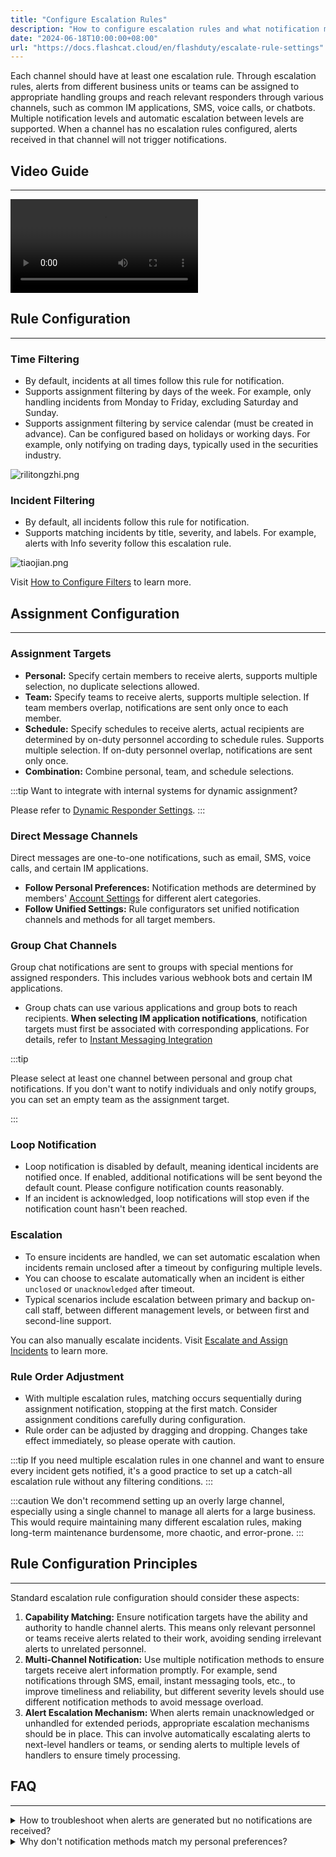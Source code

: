 ```yaml
---
title: "Configure Escalation Rules"
description: "How to configure escalation rules and what notification methods are available"
date: "2024-06-18T10:00:00+08:00"
url: "https://docs.flashcat.cloud/en/flashduty/escalate-rule-settings"
---
```


Each channel should have at least one escalation rule. Through escalation rules, alerts from different business units or teams can be assigned to appropriate handling groups and reach relevant responders through various channels, such as common IM applications, SMS, voice calls, or chatbots. Multiple notification levels and automatic escalation between levels are supported. When a channel has no escalation rules configured, alerts received in that channel will not trigger notifications.

## Video Guide
---
<Video src="https://download.flashcat.cloud/flashduty/video/escalate-rule.mp4"></Video>

## Rule Configuration
---
### Time Filtering
- By default, incidents at all times follow this rule for notification.
- Supports assignment filtering by days of the week. For example, only handling incidents from Monday to Friday, excluding Saturday and Sunday.
- Supports assignment filtering by service calendar (must be created in advance). Can be configured based on holidays or working days. For example, only notifying on trading days, typically used in the securities industry.

![rilitongzhi.png](https://api.apifox.com/api/v1/projects/4169655/resources/435757/image-preview)

### Incident Filtering
- By default, all incidents follow this rule for notification.
- Supports matching incidents by title, severity, and labels. For example, alerts with Info severity follow this escalation rule.

![tiaojian.png](https://api.apifox.com/api/v1/projects/4169655/resources/435758/image-preview)

Visit [How to Configure Filters](https://docs.flashcat.cloud/en/flashduty/how-to-filter) to learn more.

## Assignment Configuration
---

### Assignment Targets
- **Personal:** Specify certain members to receive alerts, supports multiple selection, no duplicate selections allowed.
- **Team:** Specify teams to receive alerts, supports multiple selection. If team members overlap, notifications are sent only once to each member.
- **Schedule:** Specify schedules to receive alerts, actual recipients are determined by on-duty personnel according to schedule rules. Supports multiple selection. If on-duty personnel overlap, notifications are sent only once.
- **Combination:** Combine personal, team, and schedule selections.

:::tip
Want to integrate with internal systems for dynamic assignment?

Please refer to [Dynamic Responder Settings](https://docs.flashcat.cloud/en/flashduty/dynamic-notifications).
:::

### Direct Message Channels

Direct messages are one-to-one notifications, such as email, SMS, voice calls, and certain IM applications.

- **Follow Personal Preferences:** Notification methods are determined by members' [Account Settings](https://docs.flashcat.cloud/en/flashduty/preference-settings) for different alert categories.
- **Follow Unified Settings:** Rule configurators set unified notification channels and methods for all target members.

### Group Chat Channels

Group chat notifications are sent to groups with special mentions for assigned responders. This includes various webhook bots and certain IM applications.

- Group chats can use various applications and group bots to reach recipients. **When selecting IM application notifications**, notification targets must first be associated with corresponding applications. For details, refer to [Instant Messaging Integration](https://docs.flashcat.cloud/en/flashduty/lark-integration-guide)

:::tip

Please select at least one channel between personal and group chat notifications. If you don't want to notify individuals and only notify groups, you can set an empty team as the assignment target.

:::

### Loop Notification

- Loop notification is disabled by default, meaning identical incidents are notified once. If enabled, additional notifications will be sent beyond the default count. Please configure notification counts reasonably.
- If an incident is acknowledged, loop notifications will stop even if the notification count hasn't been reached.

### Escalation

- To ensure incidents are handled, we can set automatic escalation when incidents remain unclosed after a timeout by configuring multiple levels.
- You can choose to escalate automatically when an incident is either `unclosed` or `unacknowledged` after timeout.
- Typical scenarios include escalation between primary and backup on-call staff, between different management levels, or between first and second-line support.

You can also manually escalate incidents. Visit [Escalate and Assign Incidents](https://docs.flashcat.cloud/en/flashduty/escalate-incidents) to learn more.

### Rule Order Adjustment
- With multiple escalation rules, matching occurs sequentially during assignment notification, stopping at the first match. Consider assignment conditions carefully during configuration.
- Rule order can be adjusted by dragging and dropping. Changes take effect immediately, so please operate with caution.

:::tip
If you need multiple escalation rules in one channel and want to ensure every incident gets notified, it's a good practice to set up a catch-all escalation rule without any filtering conditions.
:::

:::caution
We don't recommend setting up an overly large channel, especially using a single channel to manage all alerts for a large business. This would require maintaining many different escalation rules, making long-term maintenance burdensome, more chaotic, and error-prone.
:::

## Rule Configuration Principles
---
Standard escalation rule configuration should consider these aspects:

1. **Capability Matching:** Ensure notification targets have the ability and authority to handle channel alerts. This means only relevant personnel or teams receive alerts related to their work, avoiding sending irrelevant alerts to unrelated personnel.
2. **Multi-Channel Notification:** Use multiple notification methods to ensure targets receive alert information promptly. For example, send notifications through SMS, email, instant messaging tools, etc., to improve timeliness and reliability, but different severity levels should use different notification methods to avoid message overload.
3. **Alert Escalation Mechanism:** When alerts remain unacknowledged or unhandled for extended periods, appropriate escalation mechanisms should be in place. This can involve automatically escalating alerts to next-level handlers or teams, or sending alerts to multiple levels of handlers to ensure timely processing.

## FAQ
---

<details>
<summary>How to troubleshoot when alerts are generated but no notifications are received?</summary>
Go to Incident Details => Timeline to check if the notification process and channel status are normal. If failed, failure information will be available for reference. For more reasons, contact technical support for assistance.
</details>

<details>
<summary>Why don't notification methods match my personal preferences?</summary>
Flashduty direct message channels support two settings: "Follow Personal Preferences" and "Follow Unified Settings". Only under "Follow Personal Preferences" will notifications follow your personalized settings.

Check your specific settings in Channel Details => Escalation Rules.
</details>
